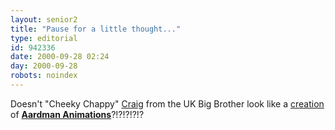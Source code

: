 ```yaml
---
layout: senior2
title: "Pause for a little thought..."
type: editorial
id: 942336
date: 2000-09-28 02:24
day: 2000-09-28
robots: noindex
---
```

Doesn't "Cheeky Chappy" <a href="http://news6.thdo.bbc.co.uk/olmedia/925000/images/_927091_davina_craig300.jpg">Craig</a> from the UK Big Brother look like a <a href="http://www.aardman.com/images/showcase/pu_image/wrong04.jpg">creation</a> of <b><a href="http://www.aardman.com/">Aardman Animations</a></b>?!?!?!?!?
